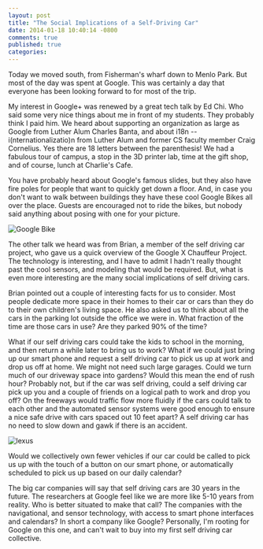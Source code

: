 ```yaml
---
layout: post
title: "The Social Implications of a Self-Driving Car"
date: 2014-01-18 10:40:14 -0800
comments: true
published: true
categories: 
---
```


Today we moved south, from Fisherman's wharf down to Menlo Park.  But most of the day was spent at Google.  This was certainly a day that everyone has been looking forward to for most of the trip.  

My interest in Google+ was renewed by a great tech talk by Ed Chi.  Who said some very nice things about me in front of my students.  They probably think I paid him.  We heard about supporting an organization as large as Google from Luther Alum Charles Banta, and about i18n -- i(nternationalizatio)n from Luther Alum and former CS faculty member Craig Cornelius.  Yes there are 18 letters between the parenthesis!  We had a fabulous tour of campus, a stop in the 3D printer lab, time at the gift shop, and of course, lunch at Charlie's Cafe.

You have probably heard about Google's famous slides, but they also have fire poles for people that want to quickly get down a floor.  And, in case you don't want to walk between buildings they have these cool Google Bikes all over the place.  Guests are encouraged not to ride the bikes, but nobody said anything about posing with one for your picture.

![Google Bike](/images/JTerm14/GoogleBike.jpg)

The other talk we heard was from Brian, a member of the self driving car project, who gave us a quick overview of the Google X Chauffeur Project.  The technology is interesting, and I have to admit I hadn't really thought past the cool sensors, and modeling that would be required.  But, what is even more interesting are the many social implications of self driving cars.

<!-- more -->

Brian pointed out a couple of interesting facts for us to consider.  Most people dedicate more space in their homes to their car or cars than they do to their own children's living space.  He also asked us to think about all the cars in the parking lot outside the office we were in.  What fraction of the time are those cars in use?  Are they parked 90% of the time?

What if our self driving cars could take the kids to school in the morning, and then return a while later to bring us to work?  What if we could just bring up our smart phone and request a self driving car to pick us up at work and drop us off at home.  We might not need such large garages.  Could we turn much of our driveway space into gardens?  Would this mean the end of rush hour?  Probably not, but if the car was self driving, could a self driving car pick up you and a couple of friends on a logical path to work and drop you off?  On the freeways would traffic flow more fluidly if the cars could talk to each other and the automated sensor systems were good enough to ensure a nice safe drive with cars spaced out 10 feet apart?  A self driving car has no need to slow down and gawk if there is an accident.

![lexus](/images/JTerm14/lexus.jpg)

Would we collectively own fewer vehicles if our car could be called to pick us up with the touch of a button on our smart phone, or automatically scheduled to pick us up based on our daily calendar?

The big car companies will say that self driving cars are 30 years in the future.  The researchers at Google feel like we are more like 5-10 years from reality.  Who is better situated to make that call?  The companies with the navigational, and sensor technology, with access to smart phone interfaces and calendars?  In short a company like Google?  Personally, I'm rooting for Google on this one, and can't wait to buy into my first self driving car collective.
